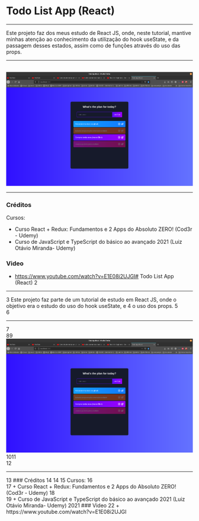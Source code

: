 # Todo List App (React)
<hr />
Este projeto faz dos meus estudo de React JS, onde, neste tutorial, mantive minhas atenção ao conhecimento da utilização do hook useState, e 
 da passagem desses estados, assim como de funções através do uso das props.
<br />
<hr />
<br />

<img src="https://github.com/wlosantos/react_todoList/blob/master/public/TodoList_app.png" alt='todoList_app'>

<br />
<hr />

### Créditos
Cursos: 
+ Curso React + Redux: Fundamentos e 2 Apps do Absoluto ZERO! (Cod3r - Udemy)
+ Curso de JavaScript e TypeScript do básico ao avançado 2021 (Luiz Otávio Miranda- Udemy)

### Video
+ https://www.youtube.com/watch?v=E1E08i2UJGI# Todo List App (React)
2
<hr />
3
Este projeto faz parte de um tutorial de estudo em React JS, onde o objetivo era o estudo do uso do hook useState, e 
4
o uso dos props.
5
<br />
6
<hr />
7
<br />
8
​
9
<img src="https://github.com/wlosantos/react_todoList/blob/master/public/TodoList_app.png" alt='todoList_app'>
10
​
11
<br />
12
<hr />
13
### Créditos
14
14
15
Cursos: 
16
<br />
17
+ Curso React + Redux: Fundamentos e 2 Apps do Absoluto ZERO! (Cod3r - Udemy)
18
<br />
19
+ Curso de JavaScript e TypeScript do básico ao avançado 2021 (Luiz Otávio Miranda- Udemy)
20
​
21
### Video
22
+ https://www.youtube.com/watch?v=E1E08i2UJGI
